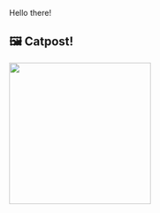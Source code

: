 Hello there!



## 🖼️ Catpost!

<sub>
    <img src="https://cdn2.thecatapi.com/images/c5q.jpg" height="256">
</sub>

